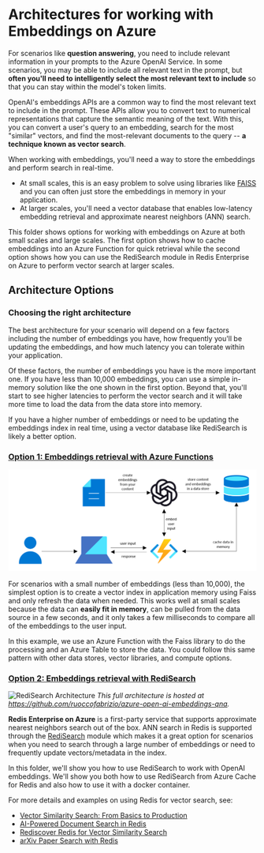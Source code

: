 # Architectures for working with Embeddings on Azure

For scenarios like **question answering**, you need to include relevant information in your prompts to the Azure OpenAI Service. In some scenarios, you may be able to include all relevant text in the prompt, but **often you'll need to intelligently select the most relevant text to include** so that you can stay within the model's token limits.

OpenAI's embeddings APIs are a common way to find the most relevant text to include in the prompt. These APIs allow you to convert text to numerical representations that capture the semantic meaning of the text. With this, you can convert a user's query to an embedding, search for the most "similar" vectors, and find the most-relevant documents to the query -- **a technique known as vector search**.


When working with embeddings, you'll need a way to store the embeddings and perform search in real-time.
- At small scales, this is an easy problem to solve using libraries like [FAISS](https://faiss.ai/) and you can often just store the embeddings in memory in your application.
- At larger scales, you'll need a vector database that enables low-latency embedding retrieval and approximate nearest neighbors (ANN) search.

This folder shows options for working with embeddings on Azure at both small scales and large scales. The first option shows how to cache embeddings into an Azure Function for quick retrieval while the second option shows how you can use the RediSearch module in Redis Enterprise on Azure to perform vector search at larger scales.

## Architecture Options

### Choosing the right architecture

The best architecture for your scenario will depend on a few factors including the number of embeddings you have, how frequently you'll be updating the embeddings, and how much latency you can tolerate within your application.

Of these factors, the number of embeddings you have is the more important one. If you have less than 10,000 embeddings, you can use a simple in-memory solution like the one shown in the first option. Beyond that, you'll start to see higher latencies to perform the vector search and it will take more time to load the data from the data store into memory.

If you have a higher number of embeddings or need to be updating the embeddings index in real time, using a vector database like RediSearch is likely a better option.

### [Option 1: Embeddings retrieval with Azure Functions](/Embeddings%20with%20Azure%20Functions/)

![Azure Function Architecture](images/azure_function_architecture.png)

For scenarios with a small number of embeddings (less than 10,000), the simplest option is to create a vector index in application memory using Faiss and only refresh the data when needed. This works well at small scales because the data can **easily fit in memory**, can be pulled from the data source in a few seconds, and it only takes a few milliseconds to compare all of the embeddings to the user input.

In this example, we use an Azure Function with the Faiss library to do the processing and an Azure Table to store the data. You could follow this same pattern with other data stores, vector libraries, and compute options.

### [Option 2: Embeddings retrieval with RediSearch](/Embeddings%20with%20RediSearch/)

![RediSearch Architecture](https://github.com/ruoccofabrizio/azure-open-ai-embeddings-qna/blob/main/docs/architecture.png?raw=true)
*This full architecture is hosted at https://github.com/ruoccofabrizio/azure-open-ai-embeddings-qna.*


**Redis Enterprise on Azure** is a first-party service that supports approximate nearest neighbors search out of the box. ANN search in Redis is supported through the [RediSearch](https://redis.io/docs/stack/search/reference/vectors/) module which makes it a great option for scenarios when you need to search through a large number of embeddings or need to frequently update vectors/metadata in the index.

In this folder, we'll show you how to use RediSearch to work with OpenAI embeddings. We'll show you both how to use RediSearch from Azure Cache for Redis and also how to use it with a docker container.

For more details and examples on using Redis for vector search, see:
- [Vector Similarity Search: From Basics to Production](https://mlops.community/vector-similarity-search-from-basics-to-production/)
- [AI-Powered Document Search in Redis](https://datasciencedojo.com/blog/ai-powered-document-search/)
- [Rediscover Redis for Vector Similarity Search](https://redis.com/blog/rediscover-redis-for-vector-similarity-search/)
- [arXiv Paper Search with Redis](https://github.com/RedisVentures/redis-arXiv-search)